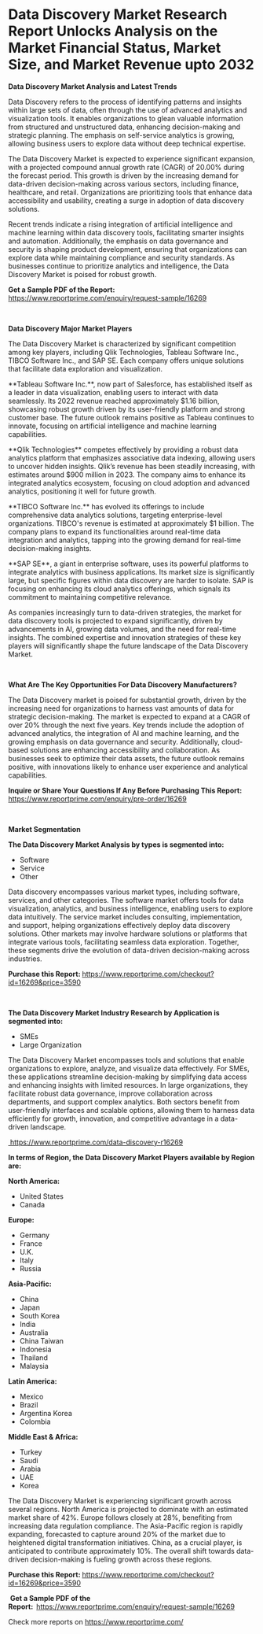 <p><h1>Data Discovery Market Research Report Unlocks Analysis on the Market Financial Status, Market Size, and Market Revenue upto 2032</h1></p><p><strong>Data Discovery Market Analysis and Latest Trends</strong></p>
<p><p>Data Discovery refers to the process of identifying patterns and insights within large sets of data, often through the use of advanced analytics and visualization tools. It enables organizations to glean valuable information from structured and unstructured data, enhancing decision-making and strategic planning. The emphasis on self-service analytics is growing, allowing business users to explore data without deep technical expertise.</p><p>The Data Discovery Market is expected to experience significant expansion, with a projected compound annual growth rate (CAGR) of 20.00% during the forecast period. This growth is driven by the increasing demand for data-driven decision-making across various sectors, including finance, healthcare, and retail. Organizations are prioritizing tools that enhance data accessibility and usability, creating a surge in adoption of data discovery solutions.</p><p>Recent trends indicate a rising integration of artificial intelligence and machine learning within data discovery tools, facilitating smarter insights and automation. Additionally, the emphasis on data governance and security is shaping product development, ensuring that organizations can explore data while maintaining compliance and security standards. As businesses continue to prioritize analytics and intelligence, the Data Discovery Market is poised for robust growth.</p></p>
<p><strong>Get a Sample PDF of the Report:&nbsp;</strong> <a href="https://www.reportprime.com/enquiry/request-sample/16269?utm_campaign=3220&utm_medium=2&utm_source=Github&utm_content=ia&utm_term=20032025&utm_id=data-discovery">https://www.reportprime.com/enquiry/request-sample/16269</a></p>
<p>&nbsp;</p>
<p><strong>Data Discovery Major Market Players</strong></p>
<p><p>The Data Discovery Market is characterized by significant competition among key players, including Qlik Technologies, Tableau Software Inc., TIBCO Software Inc., and SAP SE. Each company offers unique solutions that facilitate data exploration and visualization.</p><p>**Tableau Software Inc.**, now part of Salesforce, has established itself as a leader in data visualization, enabling users to interact with data seamlessly. Its 2022 revenue reached approximately $1.16 billion, showcasing robust growth driven by its user-friendly platform and strong customer base. The future outlook remains positive as Tableau continues to innovate, focusing on artificial intelligence and machine learning capabilities.</p><p>**Qlik Technologies** competes effectively by providing a robust data analytics platform that emphasizes associative data indexing, allowing users to uncover hidden insights. Qlik’s revenue has been steadily increasing, with estimates around $900 million in 2023. The company aims to enhance its integrated analytics ecosystem, focusing on cloud adoption and advanced analytics, positioning it well for future growth.</p><p>**TIBCO Software Inc.** has evolved its offerings to include comprehensive data analytics solutions, targeting enterprise-level organizations. TIBCO's revenue is estimated at approximately $1 billion. The company plans to expand its functionalities around real-time data integration and analytics, tapping into the growing demand for real-time decision-making insights.</p><p>**SAP SE**, a giant in enterprise software, uses its powerful platforms to integrate analytics with business applications. Its market size is significantly large, but specific figures within data discovery are harder to isolate. SAP is focusing on enhancing its cloud analytics offerings, which signals its commitment to maintaining competitive relevance.</p><p>As companies increasingly turn to data-driven strategies, the market for data discovery tools is projected to expand significantly, driven by advancements in AI, growing data volumes, and the need for real-time insights. The combined expertise and innovation strategies of these key players will significantly shape the future landscape of the Data Discovery Market.</p></p>
<p>&nbsp;</p>
<p><strong>What Are The Key Opportunities For Data Discovery Manufacturers?</strong></p>
<p><p>The Data Discovery market is poised for substantial growth, driven by the increasing need for organizations to harness vast amounts of data for strategic decision-making. The market is expected to expand at a CAGR of over 20% through the next five years. Key trends include the adoption of advanced analytics, the integration of AI and machine learning, and the growing emphasis on data governance and security. Additionally, cloud-based solutions are enhancing accessibility and collaboration. As businesses seek to optimize their data assets, the future outlook remains positive, with innovations likely to enhance user experience and analytical capabilities.</p></p>
<p><strong>Inquire or Share Your Questions If Any Before Purchasing This Report:</strong> <a href="https://www.reportprime.com/enquiry/pre-order/16269?utm_campaign=3220&utm_medium=2&utm_source=Github&utm_content=ia&utm_term=20032025&utm_id=data-discovery">https://www.reportprime.com/enquiry/pre-order/16269</a></p>
<p>&nbsp;</p>
<p><strong>Market Segmentation</strong></p>
<p><strong>The Data Discovery Market Analysis by types is segmented into:</strong></p>
<p><ul><li>Software</li><li>Service</li><li>Other</li></ul></p>
<p><p>Data discovery encompasses various market types, including software, services, and other categories. The software market offers tools for data visualization, analytics, and business intelligence, enabling users to explore data intuitively. The service market includes consulting, implementation, and support, helping organizations effectively deploy data discovery solutions. Other markets may involve hardware solutions or platforms that integrate various tools, facilitating seamless data exploration. Together, these segments drive the evolution of data-driven decision-making across industries.</p></p>
<p><strong>Purchase this Report:&nbsp;</strong><a href="https://www.reportprime.com/checkout?id=16269&price=3590&utm_campaign=3220&utm_medium=2&utm_source=Github&utm_content=ia&utm_term=20032025&utm_id=data-discovery">https://www.reportprime.com/checkout?id=16269&price=3590</a></p>
<p>&nbsp;</p>
<p><strong>The Data Discovery Market Industry Research by Application is segmented into:</strong></p>
<p><ul><li>SMEs</li><li>Large Organization</li></ul></p>
<p><p>The Data Discovery Market encompasses tools and solutions that enable organizations to explore, analyze, and visualize data effectively. For SMEs, these applications streamline decision-making by simplifying data access and enhancing insights with limited resources. In large organizations, they facilitate robust data governance, improve collaboration across departments, and support complex analytics. Both sectors benefit from user-friendly interfaces and scalable options, allowing them to harness data efficiently for growth, innovation, and competitive advantage in a data-driven landscape.</p></p>
<p><a href="https://www.reportprime.com/data-discovery-r16269?utm_campaign=3220&utm_medium=2&utm_source=Github&utm_content=ia&utm_term=20032025&utm_id=data-discovery">&nbsp;https://www.reportprime.com/data-discovery-r16269</a></p>
<p><strong>In terms of Region, the Data Discovery Market Players available by Region are:</strong></p>
<p>
    <p> <strong> North America: </strong>
        <ul>
            <li>United States</li>
            <li>Canada</li>
        </ul>
        </p> 
    <p> <strong> Europe: </strong>
        <ul>
            <li>Germany</li>
            <li>France</li>
            <li>U.K.</li>
            <li>Italy</li>
            <li>Russia</li>
        </ul>
        </p> 
    <p> <strong> Asia-Pacific: </strong>
        <ul>
            <li>China</li>
            <li>Japan</li>
            <li>South Korea</li>
            <li>India</li>
            <li>Australia</li>
            <li>China Taiwan</li>
            <li>Indonesia</li>
            <li>Thailand</li>
            <li>Malaysia</li>
        </ul>
        </p> 
    <p> <strong> Latin America: </strong>
        <ul>
            <li>Mexico</li>
            <li>Brazil</li>
            <li>Argentina Korea</li>
            <li>Colombia</li>
        </ul>
        </p> 
    <p> <strong> Middle East & Africa: </strong>
        <ul>
            <li>Turkey</li>
            <li>Saudi</li>
            <li>Arabia</li>
            <li>UAE</li>
            <li>Korea</li>
        </ul>
    </p>
    </p>
<p><p>The Data Discovery Market is experiencing significant growth across several regions. North America is projected to dominate with an estimated market share of 42%. Europe follows closely at 28%, benefiting from increasing data regulation compliance. The Asia-Pacific region is rapidly expanding, forecasted to capture around 20% of the market due to heightened digital transformation initiatives. China, as a crucial player, is anticipated to contribute approximately 10%. The overall shift towards data-driven decision-making is fueling growth across these regions.</p></p>
<p><strong>Purchase this Report: </strong><a href="https://www.reportprime.com/checkout?id=16269&price=3590&utm_campaign=3220&utm_medium=2&utm_source=Github&utm_content=ia&utm_term=20032025&utm_id=data-discovery">https://www.reportprime.com/checkout?id=16269&price=3590</a></p>
<p>&nbsp;<strong>Get a Sample PDF of the Report:&nbsp;&nbsp;</strong><a href="https://www.reportprime.com/enquiry/request-sample/16269?utm_campaign=3220&utm_medium=2&utm_source=Github&utm_content=ia&utm_term=20032025&utm_id=data-discovery">https://www.reportprime.com/enquiry/request-sample/16269</a></p>
<p><strong></strong></p>
<p>Check more reports on <a href="https://www.reportprime.com/?utm_campaign=3220&utm_medium=2&utm_source=Github&utm_content=ia&utm_term=20032025&utm_id=data-discovery">https://www.reportprime.com/</a></p>
